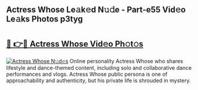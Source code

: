 ## Actress Whose Le𝚊k𝚎d N𝚞𝚍e - Part-e55 Vid𝚎o Le𝚊ks Photos p3tyg

# <h2><a href="http://fbduur7.evod.top/?m=Actress+Whose">🔗 👉🔴 Actress Whose Vid𝚎o Ph𝚘t𝚘s</a></h2>

[![Actress Whose N𝚞d𝚎s](https://i.imgur.com/8V9OHl7.gif)](http://fbduur7.evod.top/?m=Actress+Whose)
Online personality Actress Whose who shares lifestyle and dance-themed content, including solo and collaborative dance performances and vlogs. Actress Whose public persona is one of approachability and authenticity, but his private life is shrouded in mystery. 
